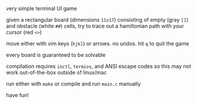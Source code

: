 very simple terminal UI game

given a rectangular board (dimensions `11x17`) consisting of empty (gray `[]`) and obstacle (white `##`) cells, try to trace out a hamiltonian path with your cursor (red `<>`)

move either with vim keys (`hjkl`) or arrows. no undos. hit `q` to quit the game

every board is guaranteed to be solvable

compilation requires `ioctl`, `termios`, and ANSI escape codes so this may not work out-of-the-box outside of linux/mac

run either with `make` or compile and run `main.c` manually

have fun!
